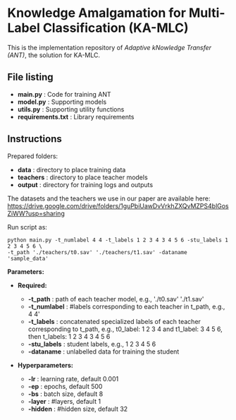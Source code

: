# Knowledge Amalgamation for Multi-Label Classification (KA-MLC)
This is the implementation repository of <i>Adaptive kNowledge Transfer (ANT)</i>, the solution for KA-MLC.

## File listing

+ __main.py__ : Code for training ANT
+ __model.py__ : Supporting models
+ __utils.py__ : Supporting utility functions
+ __requirements.txt__ : Library requirements

## Instructions 

Prepared folders:

+ __data__ : directory to place training data
+ __teachers__ : directory to place teacher models
+ __output__ : directory for training logs and outputs 

The datasets and the teachers we use in our paper are available here: https://drive.google.com/drive/folders/1guPbiUawDvVrkhZXQvMZPS4blGosZiWW?usp=sharing


Run script as:

    python main.py -t_numlabel 4 4 -t_labels 1 2 3 4 3 4 5 6 -stu_labels 1 2 3 4 5 6 \
    -t_path './teachers/t0.sav' './teachers/t1.sav' -dataname 'sample_data'   

<b>Parameters:</b>

+ __Required:__
  + __-t_path__ : path of each teacher model, e.g., './t0.sav' './t1.sav'
  + __-t_numlabel__ : #labels corresponding to each teacher in t_path, e.g., 4 4'
  + __-t_labels__ : concatenated specialized labels of each teacher corresponding to t_path, e.g., t0_label: 1 2 3 4 and t1_label: 3 4 5 6, then t_labels: 1 2 3 4 3 4 5 6
  + __-stu_labels__ : student labels, e.g., 1 2 3 4 5 6
  + __-dataname__ : unlabelled data for training the student

+ __Hyperparameters:__
  + __-lr__ : learning rate, default 0.001
  + __-ep__ : epochs, default 500
  + __-bs__ : batch size, default 8
  + __-layer__ : #layers, default 1
  + __-hidden__ : #hidden size, default 32

  
